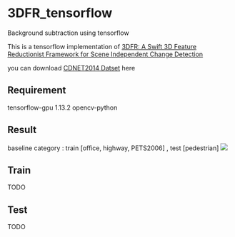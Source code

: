 # 3DFR_tensorflow
Background subtraction using tensorflow

This is a tensorflow implementation of [3DFR: A Swift 3D Feature Reductionist Framework for Scene Independent Change Detection](https://arxiv.org/abs/1912.11891)


you can download [CDNET2014 Datset](http://jacarini.dinf.usherbrooke.ca/dataset2014/) here

## Requirement
tensorflow-gpu 1.13.2
opencv-python

## Result
baseline category : train [office, highway, PETS2006] , test [pedestrian]
<img src='figure/baseline.gif'></img>

## Train
TODO

## Test
TODO

